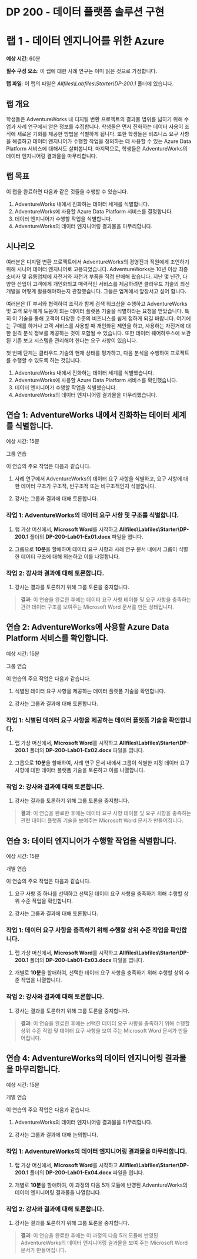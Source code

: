 ﻿# DP 200 - 데이터 플랫폼 솔루션 구현
# 랩 1 - 데이터 엔지니어를 위한 Azure

**예상 시간**: 60분

**필수 구성 요소**: 이 랩에 대한 사례 연구는 이미 읽은 것으로 가정합니다.

**랩 파일**: 이 랩의 파일은 _Allfiles\Labfiles\Starter\DP-200.1_ 폴더에 있습니다.

## 랩 개요

학생들은 AdventureWorks 내 디지털 변환 프로젝트의 결과물 범위를 넓히기 위해 수업과 사례 연구에서 얻은 정보를 수집합니다. 학생들은 먼저 진화하는 데이터 사용이 조직에 새로운 기회를 제공한 방법을 식별하게 됩니다. 또한 학생들은 비즈니스 요구 사항을 해결하고 데이터 엔지니어가 수행할 작업을 정의하는 데 사용할 수 있는 Azure Data Platform 서비스에 대해서도 살펴봅니다. 마지막으로, 학생들은 AdventureWorks의 데이터 엔지니어링 결과물을 마무리합니다.

## 랩 목표
  
이 랩을 완료하면 다음과 같은 것들을 수행할 수 있습니다.

1. AdventureWorks 내에서 진화하는 데이터 세계를 식별합니다.
2. AdventureWorks에 사용할 Azure Data Platform 서비스를 결정합니다.
3. 데이터 엔지니어가 수행할 작업을 식별합니다.
4. AdventureWorks의 데이터 엔지니어링 결과물을 마무리합니다.

## 시나리오
  
여러분은 디지털 변환 프로젝트에서 AdventureWorks의 경영진과 직원에게 조언하기 위해 시니어 데이터 엔지니어로 고용되었습니다.  AdventureWorks는 10년 이상 최종 소비자 및 유통업체에 자전거와 자전거 부품을 직접 판매해 왔습니다. 지난 몇 년간, 다양한 산업이 고객에게 개인화되고 매력적인 서비스를 제공하려면 클라우드 기술의 최신 개발을 어떻게 활용해야하는지 관찰했습니다. 그들은 업계에서 앞장서고 싶어 합니다.

여러분은 IT 부서와 협력하여 조직과 함께 검색 워크샵을 수행하고 AdventureWorks 및 고객 모두에게 도움이 되는 데이터 플랫폼 기술을 식별하라는 요청을 받았습니다. 특히 이 기술을 통해 고객이 다양한 수준의 비즈니스를 쉽게 접하게 되길 바랍니다. 여기에는 구매를 하거나 고객 서비스를 사용할 때 개인화된 제안을 하고, 사용하는 자전거에 대한 원격 분석 정보를 제공하는 것이 포함될 수 있습니다. 또한 데이터 웨어하우스에 보관된 기존 보고 시스템을 관리해야 한다는 요구 사항이 있습니다.

첫 번째 단계는 클라우드 기술의 현재 상태를 평가하고, 다음 분석을 수행하여 프로젝트를 수행할 수 있도록 하는 것입니다.

1. AdventureWorks 내에서 진화하는 데이터 세계를 식별했습니다.
2. AdventureWorks에 사용할 Azure Data Platform 서비스를 확인했습니다.
3. 데이터 엔지니어가 수행할 작업을 식별했습니다.
4. AdventureWorks의 데이터 엔지니어링 결과물을 마무리했습니다.

## 연습 1: AdventureWorks 내에서 진화하는 데이터 세계를 식별합니다.

예상 시간: 15분

그룹 연습
  
이 연습의 주요 작업은 다음과 같습니다.

1. 사례 연구에서 AdventureWorks의 데이터 요구 사항을 식별하고, 요구 사항에 대한 데이터 구조가 구조적, 반구조적 또는 비구조적인지 식별합니다.

1. 강사는 그룹과 결과에 대해 토론합니다.

### 작업 1: AdventureWorks의 데이터 요구 사항 및 구조를 식별합니다.

1. 랩 가상 머신에서, **Microsoft Word**를 시작하고 **Allfiles\Labfiles\Starter\DP-200.1** 폴더의 **DP-200-Lab01-Ex01.docx** 파일을 엽니다.

1. 그룹으로 **10분**을 할애하여 데이터 요구 사항과 사례 연구 문서 내에서 그룹이 식별한 데이터 구조에 대해 의논하고 이를 나열합니다.

### 작업 2: 강사와 결과에 대해 토론합니다.

1. 강사는 결과를 토론하기 위해 그룹 토론을 중지합니다.

> **결과**: 이 연습을 완료한 후에는 데이터 요구 사항 테이블 및 요구 사항을 충족하는 관련 데이터 구조를 보여주는 Microsoft Word 문서를 만든 상태입니다. 

## 연습 2: AdventureWorks에 사용할 Azure Data Platform 서비스를 확인합니다.
  
예상 시간: 15분

그룹 연습
  
이 연습의 주요 작업은 다음과 같습니다.

1. 식별된 데이터 요구 사항을 제공하는 데이터 플랫폼 기술을 확인합니다.

1. 강사는 그룹과 결과에 대해 토론합니다.

### 작업 1: 식별된 데이터 요구 사항을 제공하는 데이터 플랫폼 기술을 확인합니다.

1. 랩 가상 머신에서, **Microsoft Word**를 시작하고 **Allfiles\Labfiles\Starter\DP-200.1** 폴더의 **DP-200-Lab01-Ex02.docx** 파일을 엽니다.

1. 그룹으로 **10분**을 할애하여, 사례 연구 문서 내에서 그룹이 식별한 지정 데이터 요구 사항에 대한 데이터 플랫폼 기술을 토론하고 이를 나열합니다.

### 작업 2: 강사와 결과에 대해 토론합니다.

1. 강사는 결과를 토론하기 위해 그룹 토론을 중지합니다.

> **결과**: 이 연습을 완료한 후에는 데이터 요구 사항 테이블 및 요구 사항을 충족하는 관련 데이터 플랫폼 기술을 보여주는 Microsoft Word 문서가 만들어집니다.

## 연습 3: 데이터 엔지니어가 수행할 작업을 식별합니다.
  
예상 시간: 15분

개별 연습
  
이 연습의 주요 작업은 다음과 같습니다.

1. 요구 사항 중 하나를 선택하고 선택된 데이터 요구 사항을 충족하기 위해 수행할 상위 수준 작업을 확인합니다.

1. 강사는 그룹과 결과에 대해 토론합니다.

### 작업 1: 데이터 요구 사항을 충족하기 위해 수행할 상위 수준 작업을 확인합니다.

1. 랩 가상 머신에서, **Microsoft Word**를 시작하고 **Allfiles\Labfiles\Starter\DP-200.1** 폴더의 **DP-200-Lab01-Ex03.docx** 파일을 엽니다.

1. 개별로 **10분**을 할애하여, 선택한 데이터 요구 사항을 충족하기 위해 수행할 상위 수준 작업을 나열합니다.

### 작업 2: 강사와 결과에 대해 토론합니다.

1. 강사는 결과를 토론하기 위해 그룹 토론을 중지합니다.

> **결과**: 이 연습을 완료한 후에는 선택한 데이터 요구 사항을 충족하기 위해 수행할 상위 수준 작업 및 데이터 요구 사항을 보여 주는 Microsoft Word 문서가 만들어집니다.

## 연습 4: AdventureWorks의 데이터 엔지니어링 결과물을 마무리합니다.
  
예상 시간: 15분

개별 연습
  
이 연습의 주요 작업은 다음과 같습니다.

1. AdventureWorks의 데이터 엔지니어링 결과물을 마무리합니다.

1. 강사는 그룹과 결과에 대해 논의합니다.

### 작업 1: AdventureWorks의 데이터 엔지니어링 결과물을 마무리합니다.

1. 랩 가상 머신에서, **Microsoft Word**를 시작하고 **Allfiles\Labfiles\Starter\DP-200.1** 폴더의 **DP-200-Lab01-Ex04.docx** 파일을 엽니다.

1. 개별로 **10분**을 할애하여, 이 과정의 다음 5개 모듈에 반영된 AdventureWorks의 데이터 엔지니어링 결과물을 나열합니다.

### 작업 2: 강사와 결과에 대해 토론합니다.

1. 강사는 결과를 토론하기 위해 그룹 토론을 중지합니다.

> **결과**: 이 연습을 완료한 후에는 이 과정의 다음 5개 모듈에 반영된 AdventureWorks의 데이터 엔지니어링 결과물을 보여 주는 Microsoft Word 문서가 만들어집니다.
